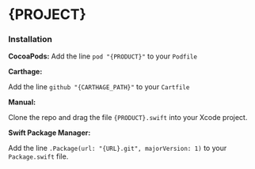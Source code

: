 # {PROJECT}

### Installation

**CocoaPods:**
Add the line `pod "{PRODUCT}"` to your `Podfile`

**Carthage:**

Add the line `github "{CARTHAGE_PATH}"` to your `Cartfile`

**Manual:**

Clone the repo and drag the file `{PRODUCT}.swift` into your Xcode project.

**Swift Package Manager:**

Add the line `.Package(url: "{URL}.git", majorVersion: 1)` to your `Package.swift` file.
